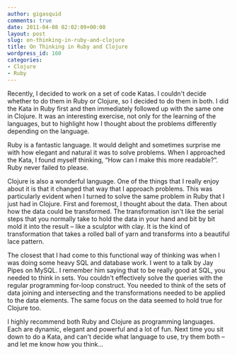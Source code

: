 ```yaml
---
author: gigasquid
comments: true
date: 2011-04-08 02:02:09+00:00
layout: post
slug: on-thinking-in-ruby-and-clojure
title: On Thinking in Ruby and Clojure
wordpress_id: 160
categories:
- Clojure
- Ruby
---
```


Recently, I decided to work on a set of code Katas.  I couldn't decide whether to do them in Ruby or Clojure, so I decided to do them in both.  I did the Kata in Ruby first and then immediately followed up with the same one in Clojure.  It was an interesting exercise, not only for the learning of the languages, but to highlight how I thought about the problems differently depending on the language.

Ruby is a fantastic language.  It would delight and sometimes surprise me with how elegant and natural it was to solve problems.  When I approached the Kata, I found myself thinking, “How can I make this more readable?”.   Ruby never failed to please.

Clojure is also a wonderful language.  One of the things that I really enjoy about it is that it changed that way that I approach problems.  This was particularly evident when I turned to solve the same problem in Ruby that I just had in Clojure.  First and foremost, I thought about the data.  Then about how the data could be transformed.  The transformation isn't like the serial steps that you normally take to hold the data in your hand and bit by bit mold it into the result – like a sculptor with clay.  It is the kind of transformation that takes a rolled ball of yarn and transforms into a beautiful lace pattern.

The closest that I had come to this functional way of thinking was when I was doing some heavy SQL and database work.  I went to a talk by Jay Pipes on MySQL.  I remember him saying that to be really good at SQL, you needed to think in sets.  You couldn't effectively solve the queries with the regular programming for-loop construct.  You needed to think of the sets of data joining and intersecting and the transformations needed to be applied to the data elements.  The same focus on the data seemed to hold true for Clojure too.

I highly recommend both Ruby and Clojure as programming languages.  Each are dynamic, elegant and powerful and a lot of fun.  Next time you sit down to do a Kata, and can't decide what language to use, try them both – and let me know how you think...
